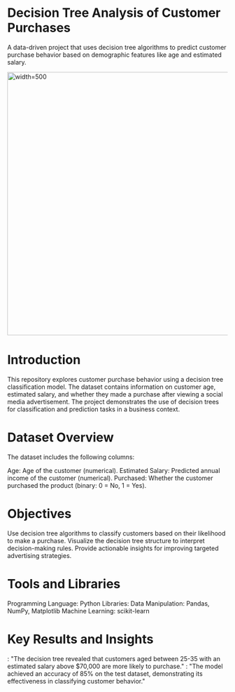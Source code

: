 # Decision Tree Analysis of Customer Purchases
A data-driven project that uses decision tree algorithms to predict customer purchase behavior based on demographic features like age and estimated salary.

<img src="https://github.com/ayobolak/Decision-Tree-Analysis-of-Customer-Purchases/raw/refs/heads/main/DALL%C2%B7E%202024-11-22%2007.52.52%20-%20A%20detailed%20visual%20representation%20of%20decision%20tree%20analysis%20for%20customer%20purchase%20behavior.%20The%20image%20should%20include%20nodes%20and%20branches%20clearly%20labeled.webp" alt="width=500" height=600 /></a>

# Introduction
This repository explores customer purchase behavior using a decision tree classification model. The dataset contains information on customer age, estimated salary, and whether they made a purchase after viewing a social media advertisement. The project demonstrates the use of decision trees for classification and prediction tasks in a business context.

# Dataset Overview
The dataset includes the following columns:

Age: Age of the customer (numerical).
Estimated Salary: Predicted annual income of the customer (numerical).
Purchased: Whether the customer purchased the product (binary: 0 = No, 1 = Yes).

# Objectives
Use decision tree algorithms to classify customers based on their likelihood to make a purchase.
Visualize the decision tree structure to interpret decision-making rules.
Provide actionable insights for improving targeted advertising strategies.

# Tools and Libraries
Programming Language: Python
Libraries:
Data Manipulation: Pandas, NumPy, Matplotlib
Machine Learning: scikit-learn

# Key Results and Insights
 : "The decision tree revealed that customers aged between 25-35 with an estimated salary above $70,000 are more likely to purchase."
 : "The model achieved an accuracy of 85% on the test dataset, demonstrating its effectiveness in classifying customer behavior."


